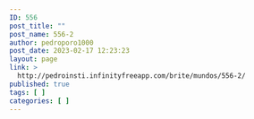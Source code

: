 ```yaml
---
ID: 556
post_title: ""
post_name: 556-2
author: pedroporo1000
post_date: 2023-02-17 12:23:23
layout: page
link: >
  http://pedroinsti.infinityfreeapp.com/brite/mundos/556-2/
published: true
tags: [ ]
categories: [ ]
---
```

